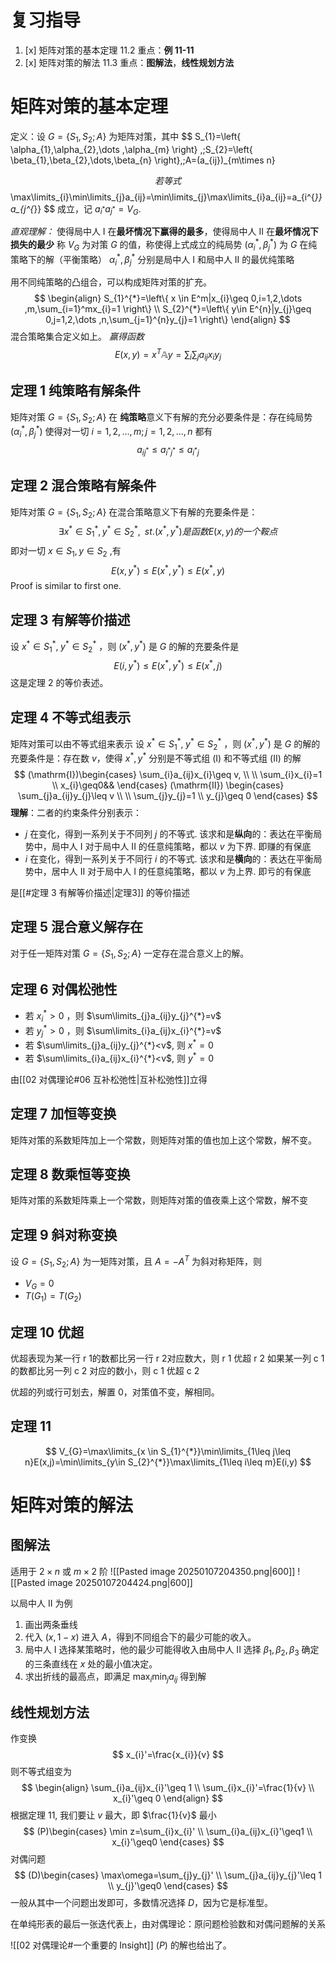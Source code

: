 # 复习指导
1. [x] 矩阵对策的基本定理 11.2
重点：**例 11-11**
2. [x] 矩阵对策的解法 11.3
重点：**图解法**，**线性规划方法**
# 矩阵对策的基本定理
定义：设 $G=\left\{ S_{1},S_{2};A \right\}$ 为矩阵对策，其中
$$
S_{1}=\left\{ \alpha_{1},\alpha_{2},\dots ,\alpha_{m} \right\} ,\;S_{2}=\left\{ \beta_{1},\beta_{2},\dots,\beta_{n} \right\},\;A=(a_{ij})_{m\times n}

$$
若等式
$$
\max\limits_{i}\min\limits_{j}a_{ij}=\min\limits_{j}\max\limits_{i}a_{ij}=a_{i^{*}}a_{j^{*}}
$$
成立，记 $a_{i^{*}}a_{j^{*}}=V_{G}$.

*直观理解：* 使得局中人 I 在**最坏情况下赢得的最多**，使得局中人 II 在**最坏情况下损失的最少**
称 $V_{G}$ 为对策 $G$ 的值，称使得上式成立的纯局势 $(\alpha_{i}^{*},\beta_{j}^{*})$ 为 $G$ 在纯策略下的解（平衡策略）
$\alpha_{i}^{*},\beta_{j}^{*}$ 分别是局中人 $\mathrm{I}$ 和局中人 $\mathrm{II}$ 的最优纯策略

用不同纯策略的凸组合，可以构成矩阵对策的扩充。
$$
\begin{align}
S_{1}^{*}=\left\{ x \in E^m|x_{i}\geq 0,i=1,2,\dots ,m,\sum_{i=1}^mx_{i}=1 \right\}  \\
S_{2}^{*}=\left\{ y\in E^{n}|y_{j}\geq 0,j=1,2,\dots ,n,\sum_{j=1}^{n}y_{j}=1 \right\} 
\end{align}
$$
混合策略集合定义如上。
*赢得函数*
$$
E(x,y)=x^{T}\mathbb{A}y=\sum_{i}\sum_{j}a_{ij}x_{i}y_{j}
$$


## 定理 1 纯策略有解条件
矩阵对策 $G=\left\{ S_{1},S_{2};A \right\}$ 在 **纯策略**意义下有解的充分必要条件是：存在纯局势 $(\alpha_{i}^{*},\beta_{j}^{*})$ 使得对一切 $i=1,2,\dots,m;j=1,2,\dots,n$ 都有
$$
a_{ij^{*}}\leq a_{i^{*}j^{*}}\leq a_{i^{*}j}
$$

## 定理 2 混合策略有解条件
矩阵对策 $G=\left\{ S_{1},S_{2};A \right\}$ 在混合策略意义下有解的充要条件是：
$$
\exists x^{*}\in S_{1}^{*},y^{*}\in S_{2}^{*},\;\;st.(x^{*},y^{*})是函数E(x,y)的一个鞍点
$$
即对一切 $x \in S_{1},y\in S_{2}$ ,有
$$
E(x,y^{*})\leq E(x^{*},y^{*})\leq E(x^{*},y)
$$
Proof is similar to first one.

## 定理 3 有解等价描述
设 $x^{*}\in S_{1}^{*},\;y^{*}\in S_{2}^{*}$ ，则 $(x^{*},y^{*})$ 是 $G$ 的解的充要条件是
$$
E(i,y^{*})\leq E(x^{*},y^{*})\leq E(x^{*},j)
$$
这是定理 2 的等价表述。

## 定理 4 不等式组表示
矩阵对策可以由不等式组来表示
设 $x^{*}\in S_{1}^{*},\;y^{*}\in S_{2}^{*}$ ，则 $(x^{*},y^{*})$ 是 $G$ 的解的充要条件是：存在数 $v$，使得 $x^{*},y^{*}$ 分别是不等式组 (I) 和不等式组 (II) 的解
$$
(\mathrm{I})\begin{cases}
\sum_{i}a_{ij}x_{i}\geq v, \\ \\
\sum_{i}x_{i}=1 \\
x_{i}\geq0&&
\end{cases}
(\mathrm{II})
\begin{cases}
\sum_{j}a_{ij}y_{j}\leq v \\ \\
\sum_{j}y_{j}=1 \\
y_{j}\geq 0
\end{cases}
$$
**理解**：二者的约束条件分别表示：
- $j$ 在变化，得到一系列关于不同列 $j$ 的不等式. 该求和是**纵向**的：表达在平衡局势中，局中人 I 对于局中人 II 的任意纯策略，都以 $v$ 为下界. 即赚的有保底
- $i$ 在变化，得到一系列关于不同行 $i$ 的不等式. 该求和是**横向**的：表达在平衡局势中，居中人 II 对于局中人 I 的任意纯策略，都以 $v$ 为上界. 即亏的有保底

是[[#定理 3 有解等价描述|定理3]] 的等价描述

## 定理 5 混合意义解存在
对于任一矩阵对策 $G=\left\{ S_{1},S_{2};A \right\}$ 一定存在混合意义上的解。

## 定理 6 对偶松弛性
- 若 $x_{i}^{*}>0$ ，则 $\sum\limits_{j}a_{ij}y_{j}^{*}=v$
- 若 $y_{j}^{*}>0$ ，则 $\sum\limits_{i}a_{ij}x_{i}^{*}=v$
- 若 $\sum\limits_{j}a_{ij}y_{j}^{*}<v$, 则 $x^{*}=0$
- 若 $\sum\limits_{i}a_{ij}x_{i}^{*}<v$, 则 $y^{*}=0$

由[[02 对偶理论#06 互补松弛性|互补松弛性]]立得

## 定理 7  加恒等变换
矩阵对策的系数矩阵加上一个常数，则矩阵对策的值也加上这个常数，解不变。

## 定理 8 数乘恒等变换
矩阵对策的系数矩阵乘上一个常数，则矩阵对策的值夜乘上这个常数，解不变
## 定理 9 斜对称变换
设 $G=\left\{ S_{1},S_{2};A \right\}$ 为一矩阵对策，且 $A=-A^{T}$ 为斜对称矩阵，则
- $V_{G}=0$
- $T(G_{1})=T(G_{2})$

## 定理 10 优超
优超表现为某一行 r 1的数都比另一行 r 2对应数大，则 r 1 优超 r 2
如果某一列 c 1 的数都比另一列 c 2 对应的数小，则 c 1 优超 c 2

优超的列或行可划去，解置 0，对策值不变，解相同。

## 定理 11
$$
V_{G}=\max\limits_{x \in S_{1}^{*}}\min\limits_{1\leq j\leq n}E(x,j)=\min\limits_{y\in S_{2}^{*}}\max\limits_{1\leq i\leq m}E(i,y)
$$




# 矩阵对策的解法
## 图解法
适用于 $2\times n$ 或 $m\times2$ 阶
![[Pasted image 20250107204350.png|600]]
![[Pasted image 20250107204424.png|600]] 

以局中人 II 为例
1. 画出两条垂线
2. 代入 $(x,1-x)$ 进入 $A$，得到不同组合下的最少可能的收入。
3. 局中人 I 选择某策略时，他的最少可能得收入由局中人 II 选择 $\beta_{1},\beta_{2},\beta_{3}$ 确定的三条直线在 $x$ 处的最小值决定。
4. 求出折线的最高点，即满足 $\max_{i}\min_{j}a_{ij}$ 得到解

## 线性规划方法
作变换
$$
x_{i}'=\frac{x_{i}}{v}
$$
则不等式组变为
$$
\begin{align}
\sum_{i}a_{ij}x_{i}'\geq 1 \\
\sum_{i}x_{i}'=\frac{1}{v} \\
x_{i}'\geq 0
\end{align}
$$
根据定理 11, 我们要让 $v$ 最大，即 $\frac{1}{v}$ 最小
$$
(P)\begin{cases}
\min z=\sum_{i}x_{i}' \\
\sum_{i}a_{ij}x_{i}'\geq1 \\
x_{i}'\geq0
\end{cases}
$$
对偶问题
$$
(D)\begin{cases}
\max\omega=\sum_{j}y_{j}' \\
\sum_{j}a_{ij}y_{j}'\leq 1 \\
y_{j}'\geq0
\end{cases}
$$
一般从其中一个问题出发即可，多数情况选择 $D$，因为它是标准型。

在单纯形表的最后一张迭代表上，由对偶理论：原问题检验数和对偶问题解的关系

![[02 对偶理论#一个重要的 Insight]]
$(P)$ 的解也给出了。




